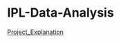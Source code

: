 # IPL-Data-Analysis
[Project_Explanation](https://drive.google.com/drive/folders/1kdVqDOhDyp3PIsNhCrmqCH34bxWi_c0g?usp=sharing)
